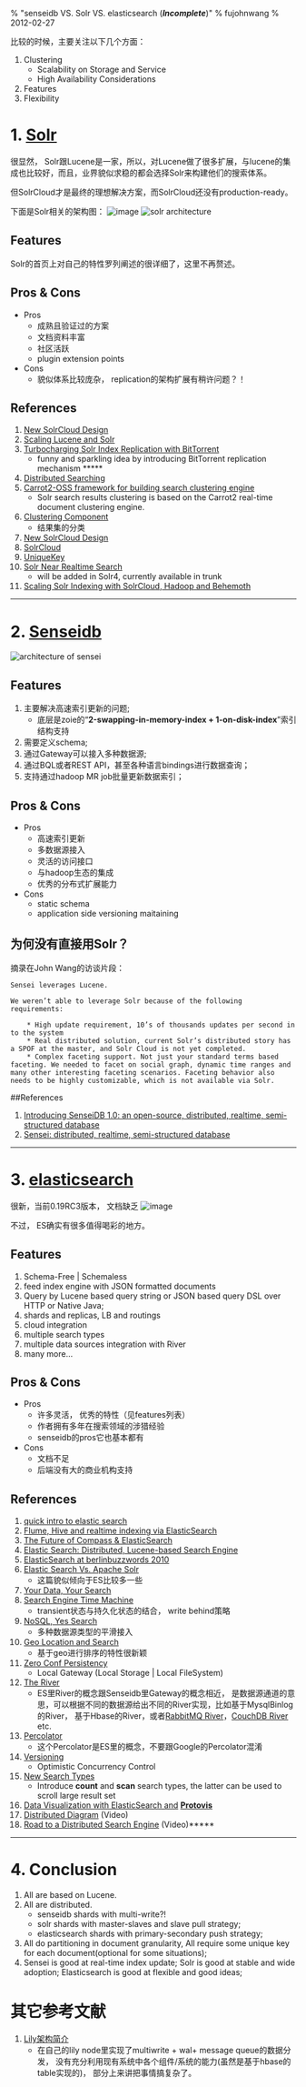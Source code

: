 % "senseidb VS. Solr VS. elasticsearch (***Incomplete***)"
% fujohnwang
% 2012-02-27

比较的时候，主要关注以下几个方面：

1. Clustering
	- Scalability on Storage and Service
	- High Availability Considerations
2. Features
3. Flexibility


# 1. [Solr](http://lucene.apache.org/solr/)

很显然， Solr跟Lucene是一家，所以，对Lucene做了很多扩展，与lucene的集成也比较好，而且，业界貌似求稳的都会选择Solr来构建他们的搜索体系。

但SolrCloud才是最终的理想解决方案，而SolrCloud还没有production-ready。

下面是Solr相关的架构图：
![image](http://people.apache.org/~sgoeschl/presentations/solr/pix/solr-overview.png)
![solr architecture](http://www.ibm.com/developerworks/java/library/j-solr-update/search-architecture.gif)


## Features
Solr的首页上对自己的特性罗列阐述的很详细了，这里不再赘述。

## Pros & Cons
- Pros
	- 成熟且验证过的方案
	- 文档资料丰富
	- 社区活跃
	- plugin extension points
- Cons
	- 貌似体系比较庞杂， replication的架构扩展有稍许问题？！

## References
1. [New SolrCloud Design](http://wiki.apache.org/solr/NewSolrCloudDesign)
2. [Scaling Lucene and Solr](http://www.lucidimagination.com/content/scaling-lucene-and-solr)
3. [Turbocharging Solr Index Replication with BitTorrent](http://codeascraft.etsy.com/2012/01/23/solr-bittorrent-index-replication/)
	- funny and sparkling idea by introducing BitTorrent replication mechanism *****
4. [Distributed Searching](http://wiki.apache.org/solr/DistributedSearch)
5. [Carrot2-OSS framework for building search clustering engine](http://project.carrot2.org/)
	- Solr search results clustering is based on the Carrot2 real-time document clustering engine.
6. [Clustering Component](http://wiki.apache.org/solr/ClusteringComponent)
	- 结果集的分类
7. [New SolrCloud Design](http://wiki.apache.org/solr/NewSolrCloudDesign)
8. [SolrCloud](http://wiki.apache.org/solr/SolrCloud)
9. [UniqueKey](http://wiki.apache.org/solr/UniqueKey)
10. [Solr Near Realtime Search](http://wiki.apache.org/solr/NearRealtimeSearch)
	- will be added in Solr4, currently available in trunk
11. [Scaling Solr Indexing with SolrCloud, Hadoop and Behemoth](http://java.dzone.com/articles/scaling-solr-indexing)

---

# 2. [Senseidb](http://senseidb.com/overview.html)
![architecture of sensei](http://linkedin.github.com/sensei//images/sensei-architect.png)

## Features
1. 主要解决高速索引更新的问题;
	- 底层是zoie的“**2-swapping-in-memory-index + 1-on-disk-index**”索引结构支持
2. 需要定义schema;
3. 通过Gateway可以接入多种数据源;
4. 通过BQL或者REST API，甚至各种语言bindings进行数据查询；
5. 支持通过hadoop MR job批量更新数据索引； 

## Pros & Cons
- Pros
	- 高速索引更新
	- 多数据源接入
	- 灵活的访问接口
	- 与hadoop生态的集成
	- 优秀的分布式扩展能力
- Cons
	- static schema
	- application side versioning maitaining


## 为何没有直接用Solr？
摘录在John Wang的访谈片段：
	
	Sensei leverages Lucene.

	We weren’t able to leverage Solr because of the following requirements:

		* High update requirement, 10’s of thousands updates per second in to the system
		* Real distributed solution, current Solr’s distributed story has a SPOF at the master, and Solr Cloud is not yet completed.
		* Complex faceting support. Not just your standard terms based faceting. We needed to facet on social graph, dynamic time ranges and many other interesting faceting scenarios. Faceting behavior also needs to be highly customizable, which is not available via Solr.



##References
1. [Introducing SenseiDB 1.0: an open-source, distributed, realtime, semi-structured database](http://engineering.linkedin.com/open-source/introducing-senseidb-10-open-source-distributed-realtime-semi-structured-database)
2. [Sensei: distributed, realtime, semi-structured database](http://blog.sematext.com/2012/01/26/sensei-distributed-realtime-semi-structured-database/)



------

# 3. [elasticsearch](http://www.elasticsearch.org/)

很新，当前0.19RC3版本， 文档缺乏
![image](http://log.medcl.net/wp-content/uploads/2011/08/es-architecture.png)

不过， ES确实有很多值得喝彩的地方。


## Features

1. Schema-Free | Schemaless
2. feed index engine with JSON formatted documents
3. Query by Lucene based query string or JSON based query DSL over HTTP or Native Java;
4. shards and replicas, LB and routings 
5. cloud integration
6. multiple search types
7. multiple data sources integration with River
8. many more...

## Pros & Cons

- Pros
	- 许多灵活， 优秀的特性（见features列表）
	- 作者拥有多年在搜索领域的涉猎经验
	- senseidb的pros它也基本都有
- Cons
	- 文档不足
	- 后端没有大的商业机构支持

## References

1. [quick intro to elastic search](http://www.slideshare.net/medcl/elastic-search-quick-intro?from=ss_embed)
2. [Flume, Hive and realtime indexing via ElasticSearch](https://blog.mozilla.com/data/2010/12/30/flume-hive-and-realtime-indexing-via-elasticsearch-2/)
3. [The Future of Compass & ElasticSearch](http://www.kimchy.org/the_future_of_compass/)
4. [Elastic Search: Distributed, Lucene-based Search Engine](http://blog.sematext.com/2010/05/03/elastic-search-distributed-lucene/)
5. [ElasticSearch at berlinbuzzwords 2010](http://www.slideshare.net/elasticsearch/elasticsearch-at-berlinbuzzwords-2010)
6. [Elastic Search Vs. Apache Solr](http://www.slideshare.net/macrochen/elastic-search-apachesolr-10881377?from=ss_embed)
	- 这篇貌似倾向于ES比较多一些
7. [Your Data, Your Search](http://www.elasticsearch.org/blog/2010/02/12/yourdatayoursearch.html)
8. [Search Engine Time Machine](http://www.elasticsearch.org/blog/2010/02/16/searchengine_time_machine.html)
	- transient状态与持久化状态的结合， write behind策略
9. [NoSQL, Yes Search](http://www.elasticsearch.org/blog/2010/02/25/nosql_yessearch.html)
	- 多种数据源类型的平滑接入
10. [Geo Location and Search](http://www.elasticsearch.org/blog/2010/08/16/geo_location_and_search.html)
	- 基于geo进行排序的特性很新颖
11. [Zero Conf Persistency](http://www.elasticsearch.org/blog/2010/09/27/zero_conf_persistency.html)
	- Local Gateway (Local Storage | Local FileSystem)
12. [The River](http://www.elasticsearch.org/blog/2010/09/28/the_river.html)
	- ES里River的概念跟Senseidb里Gateway的概念相近， 是数据源通道的意思，可以根据不同的数据源给出不同的River实现，比如基于MysqlBinlog的River， 基于Hbase的River，或者[RabbitMQ River](http://www.elasticsearch.org/blog/2010/09/28/the_river_rabbitmq.html)，[CouchDB River](http://www.elasticsearch.org/blog/2010/09/28/the_river_searchable_couchdb.html) etc.
13. [Percolator](http://www.elasticsearch.org/blog/2011/02/08/percolator.html)
	- 这个Percolator是ES里的概念，不要跟Google的Percolator混淆
14. [Versioning](http://www.elasticsearch.org/blog/2011/02/08/versioning.html)
	- Optimistic Concurrency Control
15. [New Search Types](http://www.elasticsearch.org/blog/2011/03/24/new-search-types.html)
	- Introduce **count** and **scan** search types, the latter can be used to scroll large result set 
16. [Data Visualization with ElasticSearch and](http://www.elasticsearch.org/blog/2011/05/13/data-visualization-with-elasticsearch-and-protovis.html) [**Protovis**](http://vis.stanford.edu/protovis/)
17. [Distributed Diagram](http://www.elasticsearch.org/videos/2010/02/08/es-distributed-diagram.html) (Video)
18. [Road to a Distributed Search Engine](http://www.elasticsearch.org/videos/2011/08/09/road-to-a-distributed-searchengine-berlinbuzzwords.html) (Video)*****

---
# 4. Conclusion
1. All are based on Lucene. 
2. All are distributed. 
	- senseidb shards with multi-write?!
	- solr shards with master-slaves and slave pull strategy;
	- elasticsearch shards with primary-secondary push strategy;
3. All do partitioning in document granularity, All require some unique key for each document(optional for some situations);
4. Sensei is good at real-time index update; Solr is good at stable and wide adoption; Elasticsearch is good at flexible and good ideas;




# 其它参考文献
1. [Lily架构简介](http://www.spnguru.com/2011/02/lily%E6%9E%B6%E6%9E%84%E7%AE%80%E4%BB%8B/)
	- 在自己的lily node里实现了multiwrite + wal+ message queue的数据分发， 没有充分利用现有系统中各个组件/系统的能力(虽然是基于hbase的table实现的)， 部分上来讲把事情搞复杂了。


